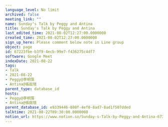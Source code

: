 ```yaml
---
language_level: No limit
archived: false
meeting_link: ""
name: Sunday's Talk by Peggy and Antina
title: Sunday's Talk by Peggy and Antina
last_edited_time: 2021-08-02T12:27:00.0000000
created_time: 2021-08-02T12:27:00.0000000
sign_up_here: Please comment below note in Line group
object: page
id: 67223fbe-b3f9-4ecb-99e7-f436275c4df7
software: Google Meet
indexDate: 2021-08-22
tags:
- Talk
- 2021-08-22
- Peggy@李明霈
- Antina@張庭瑄
parent_type: database_id
hosts:
- Peggy@李明霈
- Antina@張庭瑄
parent_database_id: e9339446-880f-4ef0-8ad7-8ad1f507dded
talktime: 2021-08-22T09:30:00.0000000
notion_url: https://www.notion.so/Sunday-s-Talk-by-Peggy-and-Antina-67223fbeb3f94ecb99e7f436275c4df7
---
```







